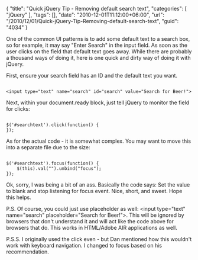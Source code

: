 {
	"title": "Quick jQuery Tip - Removing default search text",
	"categories": [
		"jQuery"
	],
	"tags": [],
	"date": "2010-12-01T11:12:00+06:00",
	"url": "/2010/12/01/Quick-jQuery-Tip-Removing-default-search-text",
	"guid": "4034"
}

One of the common UI patterns is to add some default text to a search box, so for example, it may say "Enter Search" in the input field. As soon as the user clicks on the field that default text goes away. While there are probably a thousand ways of doing it, here is one quick and dirty way of doing it with jQuery.
<!--more-->
<p/>

First, ensure your search field has an ID and the default text you want.

<p/>

<code>
&lt;input type="text" name="search" id="search" value="Search for Beer!"&gt;
</code>

<p/>

Next, within your document.ready block, just tell jQuery to monitor the field for clicks:

<p/>

<code>
$('#searchtext').click(function() {
});
</code>

<p/>

As for the actual code - it is somewhat complex. You may want to move this into a separate file due to the size:

<p/>

<code>
$('#searchtext').focus(function() {
	$(this).val("").unbind("focus");
});
</code>

<p/>

Ok, sorry, I was being a bit of an ass. Basically the code says: Set the value to blank and stop listening for focus event. Nice, short, and sweet. Hope this helps.

<p/>

P.S. Of course, you could just use placeholder as well: &lt;input type="text" name="search" placeholder="Search for Beer!"&gt;. This will be ignored by browsers that don't understand it and will act like the code above for browsers that do. This works in HTML/Adobe AIR applications as well.

P.S.S. I originally used the click even - but Dan mentioned how this wouldn't work with keyboard navigation. I changed to focus based on his recommendation.